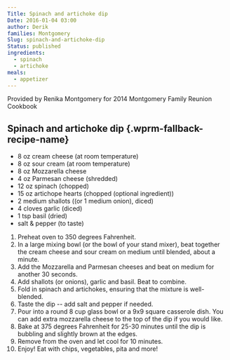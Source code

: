 ```yaml
---
Title: Spinach and artichoke dip
Date: 2016-01-04 03:00
author: Derik
families: Montgomery
Slug: spinach-and-artichoke-dip
Status: published
ingredients:
  - spinach
  - artichoke
meals:
  - appetizer
---
```


Provided by Renika Montgomery for 2014 Montgomery Family Reunion Cookbook <!--WPRM Recipe 164-->

<div class="wprm-fallback-recipe">

Spinach and artichoke dip {.wprm-fallback-recipe-name}
-------------------------

<div class="wprm-fallback-recipe-ingredients">

-   8 oz cream cheese (at room temperature)
-   8 oz sour cream (at room temperature)
-   8 oz Mozzarella cheese
-   4 oz Parmesan cheese (shredded)
-   12 oz spinach (chopped)
-   15 oz artichope hearts (chopped (optional ingredient))
-   2 medium shallots ((or 1 medium onion), diced)
-   4 cloves garlic (diced)
-   1 tsp basil (dried)
-   salt & pepper (to taste)

</div>

<div class="wprm-fallback-recipe-instructions">

1.  Preheat oven to 350 degrees Fahrenheit.
2.  In a large mixing bowl (or the bowl of your stand mixer), beat together the cream cheese and sour cream on medium until blended, about a minute.
3.  Add the Mozzarella and Parmesan cheeses and beat on medium for another 30 seconds.
4.  Add shallots (or onions), garlic and basil. Beat to combine.
5.  Fold in spinach and artichokes, ensuring that the mixture is well-blended.
6.  Taste the dip -- add salt and pepper if needed.
7.  Pour into a round 8 cup glass bowl or a 9x9 square casserole dish. You can add extra mozzarella cheese to the top of the dip if you would like.
8.  Bake at 375 degrees Fahrenheit for 25-30 minutes until the dip is bubbling and slightly brown at the edges.
9.  Remove from the oven and let cool for 10 minutes.
10. Enjoy! Eat with chips, vegetables, pita and more!

</div>

<div class="wprm-fallback-recipe-notes">

</div>

</div>

<!--End WPRM Recipe-->
